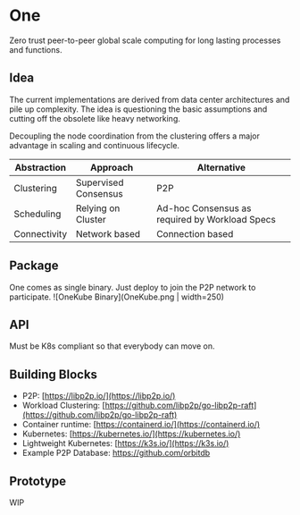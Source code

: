 # One
Zero trust peer-to-peer global scale computing for long lasting processes and functions.

## Idea
The current implementations are derived from data center architectures and pile up complexity. The idea is questioning the basic assumptions and cutting off the obsolete like heavy networking.

Decoupling the node coordination from the clustering offers a major advantage in scaling and continuous lifecycle. 

Abstraction | Approach | Alternative
--- | --- | ---
Clustering   | Supervised Consensus | P2P 
Scheduling | Relying on Cluster | Ad-hoc Consensus as required by Workload Specs
Connectivity | Network based | Connection based

## Package
One comes as single binary. Just deploy to join the P2P network to participate. 
![OneKube Binary](OneKube.png | width=250)

## API
Must be K8s compliant so that everybody can move on.

## Building Blocks
* P2P: [https://libp2p.io/](https://libp2p.io/)
* Workload Clustering: [https://github.com/libp2p/go-libp2p-raft](https://github.com/libp2p/go-libp2p-raft)
* Container runtime: [https://containerd.io/](https://containerd.io/)
* Kubernetes: [https://kubernetes.io/](https://kubernetes.io/)
* Lightweight Kubernetes: [https://k3s.io/](https://k3s.io/)
* Example P2P Database: https://github.com/orbitdb

## Prototype
WIP

